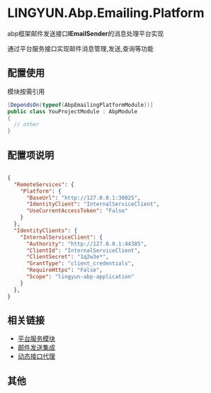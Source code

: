 # LINGYUN.Abp.Emailing.Platform

abp框架邮件发送接口**IEmailSender**的消息处理平台实现  

通过平台服务接口实现邮件消息管理,发送,查询等功能  

## 配置使用

模块按需引用

```csharp
[DependsOn(typeof(AbpEmailingPlatformModule))]
public class YouProjectModule : AbpModule
{
  // other
}
```
## 配置项说明

```json

{
  "RemoteServices": {
    "Platform": {
      "BaseUrl": "http://127.0.0.1:30025",
      "IdentityClient": "InternalServiceClient",
      "UseCurrentAccessToken": "False"
    }
  },
  "IdentityClients": {
    "InternalServiceClient": {
      "Authority": "http://127.0.0.1:44385",
      "ClientId": "InternalServiceClient",
      "ClientSecret": "1q2w3e*",
      "GrantType": "client_credentials",
      "RequireHttps": "False",
      "Scope": "lingyun-abp-application"
    }
  },
}

```

## 相关链接

* [平台服务模块](../README.md)
* [邮件发送集成](https://abp.io/docs/latest/framework/infrastructure/emailing)
* [动态接口代理](https://abp.io/docs/latest/framework/api-development/dynamic-csharp-clients)

## 其他

